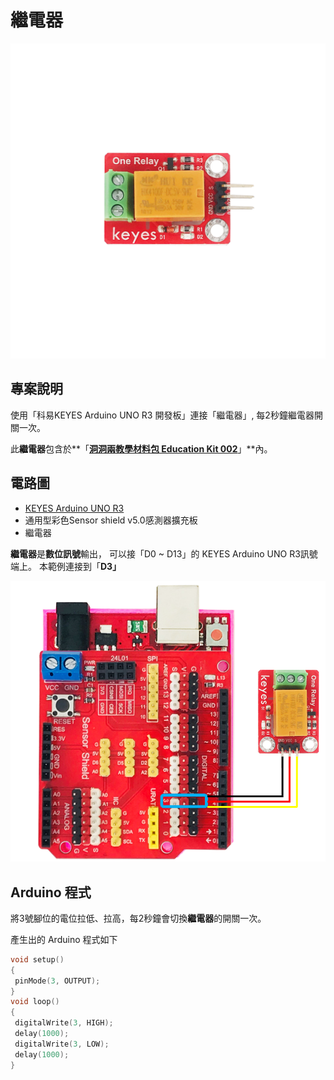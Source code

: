 # 繼電器



![](../../.gitbook/assets/0%20%2814%29%20%283%29%20%283%29%20%283%29%20%283%29%20%283%29.png)

## 專案說明

使用「科易KEYES Arduino UNO R3 開發板」連接「繼電器」, 每2秒鐘繼電器開關一次。

此**繼電器**包含於**「**[洞洞兩教學材料包 Education Kit 002](https://www.robotkingdom.com.tw/product/rk-education-kit-002/)**」**內。

## 電路圖

* [KEYES Arduino UNO R3](https://www.robotkingdom.com.tw/product/keyes-uno-r3/)
* 通用型彩色Sensor shield v5.0感測器擴充板
* 繼電器

**繼電器**是**數位訊號**輸出， 可以接「D0 ~ D13」的 KEYES Arduino UNO R3訊號端上。 本範例連接到「**D3」**

![](../../.gitbook/assets/1%20%2817%29.png)

## Arduino 程式

將3號腳位的電位拉低、拉高，每2秒鐘會切換**繼電器**的開關一次。

產生出的 Arduino 程式如下

```c
void setup()
{
 pinMode(3, OUTPUT);
}
void loop()
{
 digitalWrite(3, HIGH);
 delay(1000);
 digitalWrite(3, LOW);
 delay(1000);
}
```

